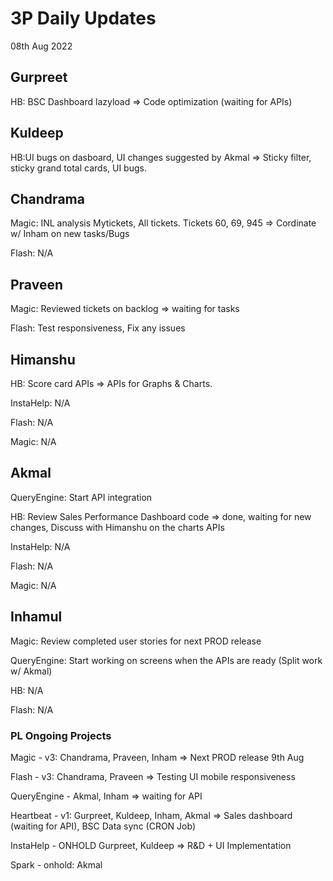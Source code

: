 # 3P Daily Updates
08th Aug 2022

## Gurpreet
HB: BSC Dashboard lazyload => Code optimization (waiting for APIs)

## Kuldeep
HB:UI bugs on dasboard, UI changes suggested by Akmal => Sticky filter, sticky grand total cards, UI bugs.

## Chandrama

Magic: INL analysis Mytickets, All tickets. Tickets 60, 69, 945 => Cordinate w/ Inham on new tasks/Bugs 

Flash: N/A

## Praveen
Magic: Reviewed tickets on backlog => waiting for tasks

Flash: Test responsiveness, Fix any issues

## Himanshu
HB: Score card APIs => APIs for Graphs & Charts.

InstaHelp: N/A

Flash: N/A

Magic: N/A


## Akmal
QueryEngine: Start API integration

HB: Review Sales Performance Dashboard code => done, waiting for new changes, Discuss with Himanshu on the charts APIs

InstaHelp: N/A

Flash: N/A

Magic: N/A

## Inhamul
Magic: Review completed user stories for next PROD release

QueryEngine: Start working on screens when the APIs are ready (Split work w/ Akmal)

HB: N/A

Flash: N/A
### PL Ongoing Projects
Magic - v3: Chandrama, Praveen, Inham => Next PROD release 9th Aug 

Flash - v3: Chandrama, Praveen => Testing UI mobile responsiveness

QueryEngine - Akmal, Inham => waiting for API

Heartbeat - v1: Gurpreet, Kuldeep, Inham, Akmal => Sales dashboard (waiting for API), BSC Data sync (CRON Job)

InstaHelp - ONHOLD Gurpreet, Kuldeep => R&D + UI Implementation

Spark - onhold: Akmal
